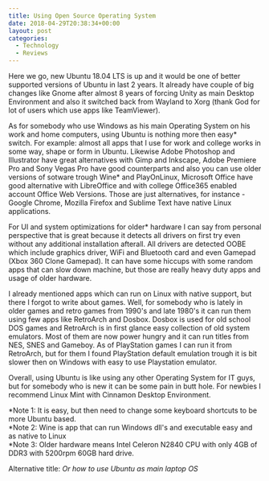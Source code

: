 ```yaml
---
title: Using Open Source Operating System
date: 2018-04-29T20:38:34+00:00
layout: post
categories: 
  - Technology 
  - Reviews
---
```

Here we go, new Ubuntu 18.04 LTS is up and it would be one of better supported versions of Ubuntu in last 2 years. It already have couple of big changes like Gnome after almost 8 years of forcing Unity as main Desktop Environment and also it switched back from Wayland to Xorg (thank God for lot of users which use apps like TeamViewer).

As for somebody who use Windows as his main Operating System on his work and home computers, using Ubuntu is nothing more then easy\* switch. For example: almost all apps that I use for work and college works in some way, shape or form in Ubuntu. Likewise Adobe Photoshop and Illustrator have great alternatives with Gimp and Inkscape, Adobe Premiere Pro and Sony Vegas Pro have good counterparts and also you can use older versions of sotware trough Wine\* and PlayOnLinux, Microsoft Office have good alternative with LibreOffice and with college Office365 enabled account Office Web Versions. Those are just alternatives, for instance - Google Chrome, Mozilla Firefox and Sublime Text have native Linux applications.

For UI and system optimizations for older* hardware I can say from personal perspective that is great because it detects all drivers on first try even without any additional installation afterall. All drivers are detected OOBE which include graphics driver, WiFi and Bluetooth card and even Gamepad (Xbox 360 Clone Gamepad). It can have some hiccups with some random apps that can slow down machine, but those are really heavy duty apps and usage of older hardware.

I already mentioned apps which can run on Linux with native support, but there I forgot to write about games. Well, for somebody who is lately in older games and retro games from 1990's and late 1980's it can run them using few apps like RetroArch and Dosbox. Dosbox is used for old school DOS games and RetroArch is in first glance easy collection of old system emulators. Most of them are now power hungry and it can run titles from NES, SNES and Gameboy. As of PlayStation games I can run it from RetroArch, but for them I found PlayStation default emulation trough it is bit slower then on Windows with easy to use Playstation emulator.

Overall, using Ubuntu is like using any other Operating System for IT guys, but for somebody who is new it can be some pain in butt hole. For newbies I recommend Linux Mint with Cinnamon Desktop Environment.

*Note 1: It is easy, but then need to change some keyboard shortcuts to be more Ubuntu based.  
*Note 2: Wine is app that can run Windows dll's and executable easy and as native to Linux  
*Note 3: Older hardware means Intel Celeron N2840 CPU with only 4GB of DDR3 with 5200rpm 60GB hard drive.

Alternative title: _Or how to use Ubuntu as main laptop OS_